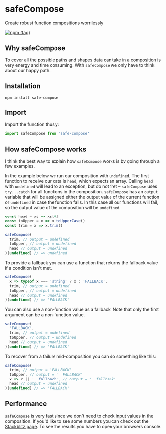 # safeCompose

Create robust function compositions worrilessly

[![npm (tag)](https://img.shields.io/npm/v/safe-compose/latest?style=for-the-badge)](https://www.npmjs.com/package/safe-compose)

## Why safeCompose

To cover all the possible paths and shapes data can take in a composition is very energy and time consuming. With `safeCompose` we only have to think about our happy path.

## Installation

`npm install safe-compose`

## Import

Import the function thusly:

```js
import safeCompose from 'safe-compose'
```

## How safeCompose works

I think the best way to explain how `safeCompose` works is by going through a few examples.

In the example below we run our composition with `undefined`. The first function to receive our data is `head`, which expects an array. Calling `head` with `undefined` will lead to an exception, but do not fret – `safeCompose` uses `try...catch` for all functions in the composition. `safeCompose` has an `output` variable that will be assigned either the output value of the current function or `undefined` in case the function fails. In this case all our functions will fail, so the output value of the composition will be `undefined`.

```js
const head = xs => xs[0]
const toUpper = x => x.toUpperCase()
const trim = x => x.trim()

safeCompose(
  trim, // output = undefined
  toUpper, // output = undefined
  head // output = undefined
)(undefined) // => undefined
```

To provide a fallback you can use a function that returns the fallback value if a condition isn't met.

```js
safeCompose(
  x => typeof x === 'string' ? x : 'FALLBACK',
  trim, // output = undefined
  toUpper, // output = undefined
  head // output = undefined
)(undefined) // => 'FALLBACK'
```

You can also use a non-function value as a fallback. Note that only the first argument can be a non-function value.

```js
safeCompose(
  'FALLBACK',
  trim, // output = undefined
  toUpper, // output = undefined
  head // output = undefined
)(undefined) // => 'FALLBACK'
```

To recover from a failure mid-composition you can do something like this:

```js
safeCompose(
  trim, // output = 'FALLBACK'
  toUpper, // output = '  FALLBACK'
  x => x || '  fallback', // output = '  fallback'
  head // output = undefined
)(undefined) // => 'FALLBACK'
```

## Performance

`safeCompose` is very fast since we don't need to check input values in the composition. If you'd like to see some numbers you can check out the [Stackblitz page](https://stackblitz.com/edit/safe-compose). To see the results you have to open your browsers console.
